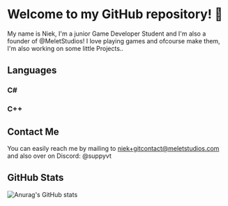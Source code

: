 # Welcome to my GitHub repository! 👋

My name is Niek, I'm a junior Game Developer Student and I'm also a founder of @MeletStudios!
I love playing games and ofcourse make them, I'm also working on some little Projects..

## Languages
### C#
### C++
## Contact Me
You can easily reach me by mailing to niek+gitcontact@meletstudios.com and also over on Discord: 
@suppyvt

## GitHub Stats
![Anurag's GitHub stats](https://github-readme-stats.vercel.app/api?username=NiekMSoftware&show_icons=true&theme=tokyonight)
